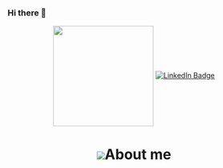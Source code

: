 ### Hi there 👋
<div id="header" align="center">
  <img src="https://img.freepik.com/free-vector/woman-using-laptop-with-binary-code_1308-115515.jpg?size=338&ext=jpg&ga=GA1.1.1166778162.1671907234&semt=ais" height="200 px>
</div>
<hr>
<div id="badges" align="center">
  <a href="https://www.linkedin.com/messaging/thread/2-NWVlMzQxOWEtZDFiNi00ODg0LTkxODAtOGMzNWIzZTdmY2Y3XzAxMw==/">
    <img src="https://img.shields.io/badge/LinkedIn-blue?style=for-the-badge&logo=linkedin&logoColor=white" alt="LinkedIn Badge"/>
  </a>
                                                                                                                               
                                                                                                                               
  <h1> <img src="https://cdn.xxl.thumbs.canstockphoto.com/about-me-picture_csp32110514.jpg " >About me<h1>
 

<!--
**poojaukade/poojaukade** is a ✨ _special_ ✨ repository because its `README.md` (this file) appears on your GitHub profile.

Here are some ideas to get you started:

- 🔭 I’m currently working on ...
- 🌱 I’m currently learning ...
- 👯 I’m looking to collaborate on ...
- 🤔 I’m looking for help with ...
- 💬 Ask me about ...
- 📫 How to reach me: ...
- 😄 Pronouns: ...
- ⚡ Fun fact: ...
-->
